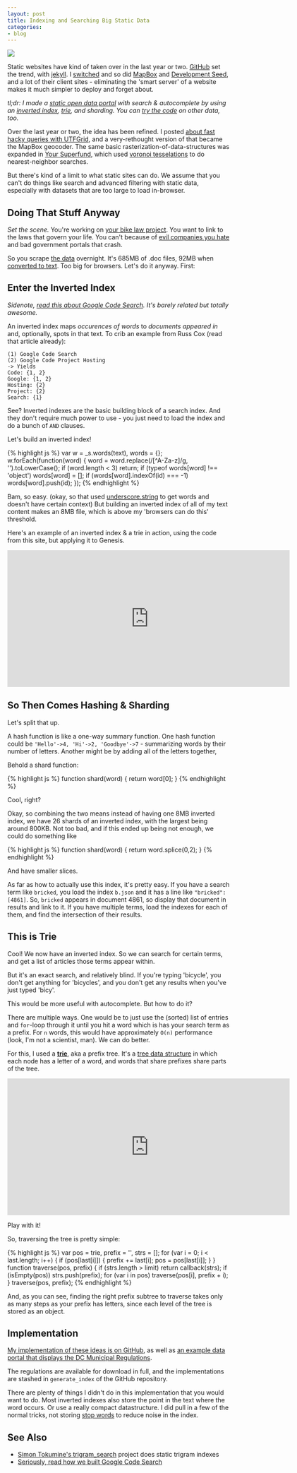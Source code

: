 ```yaml
---
layout: post
title: Indexing and Searching Big Static Data
categories:
- blog
---
```


![](http://farm9.staticflickr.com/8337/8185308150_60b3c7cd4e_b.jpg)

Static websites have kind of taken over in the last year or two. [GitHub](https://github.com/)
set the trend, with [jekyll](http://jekyllrb.com/). I [switched](http://macwright.org/2011/07/04/hello-internet.html)
and so did [MapBox](http://mapbox.com/) and [Development Seed](http://developmentseed.org/),
and a lot of their client sites - eliminating the 'smart server' of a website
makes it much simpler to deploy and forget about.

_tl;dr: I made a [static open data portal](http://dcmr-1.s3-website-us-east-1.amazonaws.com/)
with search & autocomplete by using an [inverted index](http://en.wikipedia.org/wiki/Inverted_index),
[trie](http://en.wikipedia.org/wiki/Trie), and sharding.
You can [try the code](https://github.com/tmcw/dcmr) on other data, too._

Over the last year or two, the idea has been refined. I posted
[about fast hacky queries with UTFGrid](http://macwright.org/2011/08/10/fast-hacky-queries-with-utfgrid.html),
and a very-rethought version of that became the MapBox geocoder. The same
basic rasterization-of-data-structures was expanded in [Your Superfund](http://macwright.org/2011/09/30/voronoi-polygons.html),
which used [voronoi tesselations](http://en.wikipedia.org/wiki/Voronoi_diagram) to
do nearest-neighbor searches.

But there's kind of a limit to what static sites can do. We assume that you can't
do things like search and advanced filtering with static data, especially with
datasets that are too large to load in-browser.

## Doing That Stuff Anyway

_Set the scene._ You're working on [your bike law project](http://macwright.org/2012/09/10/bikelaws.html).
You want to link to the laws that govern your life. You can't because of
[evil companies you hate](http://westlaw.com/) and bad government portals
that crash.

So you scrape [the data](http://www.dcregs.dc.gov/) overnight. It's 685MB
of .doc files, 92MB when [converted to text](http://www.wagner.pp.ru/~vitus/software/catdoc/).
Too big for browsers. Let's do it anyway. First:

## Enter the Inverted Index

_Sidenote, [read this about Google Code Search](http://swtch.com/~rsc/regexp/regexp4.html). It's
barely related but totally awesome._

An inverted index maps _occurences of words_ to _documents appeared in_ and,
optionally, spots in that text. To crib an example from Russ Cox (read that article already):

    (1) Google Code Search
    (2) Google Code Project Hosting
    -> Yields
    Code: {1, 2}
    Google: {1, 2}
    Hosting: {2}
    Project: {2}
    Search: {1}

See? Inverted indexes are the basic building block of a search index. And they
don't require much power to use - you just need to load the index and do
a bunch of `AND` clauses.

Let's build an inverted index!

{% highlight js %}
var w = _s.words(text), words = {};
w.forEach(function(word) {
    word = word.replace(/[^A-Za-z]/g, '').toLowerCase();
    if (word.length < 3) return;
    if (typeof words[word] !== 'object') words[word] = [];
    if (words[word].indexOf(id) === -1) words[word].push(id);
});
{% endhighlight %}

Bam, so easy. (okay, so that used [underscore.string](http://epeli.github.com/underscore.string/) to get words
and doesn't have certain context) But building an inverted index of all of my text content makes
an 8MB file, which is above my 'browsers can do this' threshold.

Here's an example of an inverted index & a trie in action, using the code from
this site, but applying it to Genesis.

<iframe src='http://bl.ocks.org/d/4072696/' width='640' height='310' frameborder='no'></iframe>

## So Then Comes Hashing & Sharding

Let's split that up.

A hash function is like a one-way summary function. One hash function could
be `'Hello'->4, 'Hi'->2, 'Goodbye'->7` - summarizing words by their
number of letters. Another might be by adding all of the letters together,

Behold a shard function:

{% highlight js %}
function shard(word) { return word[0]; }
{% endhighlight %}

Cool, right?

Okay, so combining the two means instead of having one 8MB inverted index,
we have 26 shards of an inverted index, with the largest being around 800KB.
Not too bad, and if this ended up being not enough, we could do something like

{% highlight js %}
function shard(word) { return word.splice(0,2); }
{% endhighlight %}

And have smaller slices.

As far as how to actually use this index, it's pretty easy. If you have
a search term like `bricked`, you load the index `b.json` and it has a line
like `"bricked": [4861]`. So, `bricked` appears in document 4861, so display
that document in results and link to it. If you have multiple terms, load
the indexes for each of them, and find the intersection of their results.

## This is Trie

Cool! We now have an inverted index. So we can search for certain terms, and
get a list of articles those terms appear within.

But it's an exact search, and relatively blind. If you're typing 'bicycle',
you don't get anything for 'bicycles', and you don't get any results when
you've just typed 'bicy'.

This would be more useful with autocomplete. But how to do it?

There are multiple ways. One would be to just use the (sorted) list of entries
and `for`-loop through it until you hit a word which is has your search term
as a prefix. For `n` words, this would have approximately `O(n)` performance
(look, I'm not a scientist, man). We can do better.

For this, I used a **[trie](http://en.wikipedia.org/wiki/Trie)**, aka a prefix tree. It's a [tree data structure](http://en.wikipedia.org/wiki/Tree_(data_structure))
in which each node has a letter of a word, and words that share prefixes
share parts of the tree.

<iframe src='http://bl.ocks.org/d/4063830' width='640' height='310' frameborder='no'></iframe>

Play with it!

So, traversing the tree is pretty simple:

{% highlight js %}
var pos = trie, prefix = '', strs = [];
for (var i = 0; i < last.length; i++) {
    if (pos[last[i]]) {
        prefix += last[i];
        pos = pos[last[i]];
    }
}
function traverse(pos, prefix) {
    if (strs.length > limit) return callback(strs);
    if (isEmpty(pos)) strs.push(prefix);
    for (var i in pos) traverse(pos[i], prefix + i);
}
traverse(pos, prefix);
{% endhighlight %}

And, as you can see, finding the right prefix subtree to traverse takes only
as many steps as your prefix has letters, since each level of the tree is stored
as an object.

## Implementation

[My implementation of these ideas is on GitHub](https://github.com/tmcw/dcmr),
as well as [an example data portal that displays the DC Municipal Regulations](http://dcmr-1.s3-website-us-east-1.amazonaws.com/).

The regulations are available for download in full, and the implementations
are stashed in `generate_index` of the GitHub repository.

There are plenty of things I didn't do in this implementation that you would
want to do. Most inverted indexes also store the point in the text where the word
occurs. Or use a really compact datastructure. I did pull in a few of the
normal tricks, not storing [stop words](http://en.wikipedia.org/wiki/Stop_words) to
reduce noise in the index.

## See Also

* [Simon Tokumine's trigram_search](https://github.com/tokumine/trigram_search) project does static trigram indexes
* [Seriously, read how we built Google Code Search](http://swtch.com/~rsc/regexp/regexp4.html)
